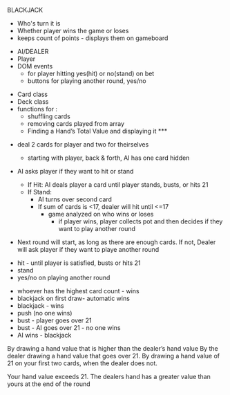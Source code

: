 

BLACKJACK


<!-- STATE - KEEP TRACK OF MOVES -->
- Who's turn it is
- Whether player wins the game or loses
- keeps count of points - displays them on gameboard


<!-- SET UP GLOBAL VARIABLES -->
- AI/DEALER 
- Player
- DOM events
    - for player hitting yes(hit) or no(stand) on bet
    - buttons for playing another round, yes/no

<!-- Classes/Objects -->
- Card class
- Deck class
- functions for :
    - shuffling cards
    - removing cards played from array
    - Finding a Hand’s Total Value and displaying it ***


<!-- GAME PLAY -->

- deal 2 cards for player and two for theirselves
    - starting with player, back & forth, AI has one card hidden
- AI asks player if they want to hit or stand
    - If Hit: AI deals player a card until player stands, busts, or hits 21
    - If Stand:
        - AI turns over second card
        - If sum of cards is <17, dealer will hit until <=17
            - game analyzed on who wins or loses
                - if player wins, player collects pot and then decides if they want to play another round 
                
- Next round will start, as long as there are enough cards. If not, Dealer will ask player if they want to playe another round

<!-- player moves -->
- hit - until player is satisfied, busts or hits 21
- stand
- yes/no on playing another round 

<!-- Outcomes of game -->

 - whoever has the highest card count - wins
 - blackjack on first draw- automatic wins
 - blackjack - wins
 - push (no one wins)
 - bust - player goes over 21
 - bust - AI goes over 21 - no one wins
 - AI wins - blackjack


<!-- How do you beat the dealer? -->

By drawing a hand value that is higher than the dealer’s hand value
By the dealer drawing a hand value that goes over 21.
By drawing a hand value of 21 on your first two cards, when the dealer does not.


<!-- How do you lose to the dealer?  -->
Your hand value exceeds 21.
The dealers hand has a greater value than yours at the end of the round




